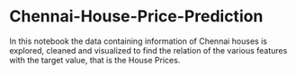 # Chennai-House-Price-Prediction
In this notebook the data containing information of Chennai houses is explored, cleaned and visualized to find the relation of the various features with the target value, that is the House Prices.
